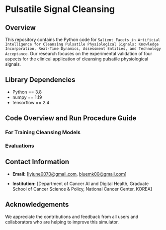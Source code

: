 # Pulsatile Signal Cleansing


## Overview

This repository contains the Python code for `Salient Facets in Artificial Intelligence for Cleansing Pulsatile Physiological Signals: Knowledge Incorporation, Real-Time Dynamics, Assessment Entities, and Technology Acceptance`. Our research focuses on the experimental validation of four aspects for the clinical application of cleansing pulsatile physiological signals.


## Library Dependencies

- Python == 3.8
- numpy == 1.19
- tensorflow == 2.4


## Code Overview and Run Procedure Guide

### For Training Cleansing Models

### Evaluations



## Contact Information


- **Email:** [lyjune0070@gmail.com, bluemk00@gmail.com]

- **Institution:** [Department of Cancer AI and Digital Health, Graduate School of Cancer Science & Policy, National Cancer Center, KOREA]



## Acknowledgements

We appreciate the contributions and feedback from all users and collaborators who are helping to improve this simulator.
